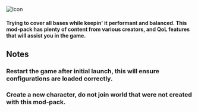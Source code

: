 ![Icon](https://i.imgur.com/PQObYOt.png)
#### Trying to cover all bases while keepin' it performant and balanced. This mod-pack has plenty of content from various creators, and QoL features that will assist you in the game.

## Notes
### Restart the game after initial launch, this will ensure configurations are loaded correctly.
### Create a new character, do not join world that were not created with this mod-pack.
